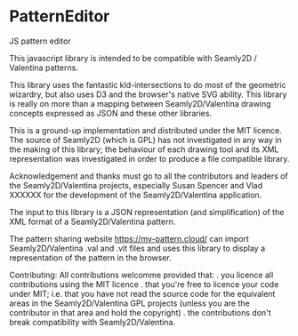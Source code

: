 # PatternEditor
JS pattern editor 

This javascript library is intended to be compatible with Seamly2D / Valentina patterns.  

This library uses the fantastic kld-intersections to do most of the geometric wizardry, but also uses D3 and the browser's native SVG ability.  This library is really on more than a mapping between Seamly2D/Valentina drawing concepts expressed as JSON and these other libraries.

This is a ground-up implementation and distributed under the MIT licence.  The source of Seamly2D (which is GPL) has not investigated in any way in the making of this library; the behaviour of each drawing tool and its XML representation was investigated in order to produce a file compatible library.

Acknowledgement and thanks must go to all the contributors and leaders of the Seamly2D/Valentina projects, especially Susan Spencer and Vlad XXXXXX for the development of the Seamly2D/Valentina application. 

The input to this library is a JSON representation (and simplification) of the XML format of a Seamly2D/Valentina pattern. 

The pattern sharing website https://my-pattern.cloud/ can import Seamly2D/Valentina .val and .vit files and uses this library to display a representation of the pattern in the browser.




Contributing:
All contributions welcomme provided that:
. you licence all contributions using the MIT licence
. that you're free to licence your code under MIT; i.e. that you have not read the source code for the equivalent areas in the Seamly2D/Valentina GPL projects (unless you are the contributor in that area and hold the copyright)
. the contributions don't break compatibility with Seamly2D/Valentina.



